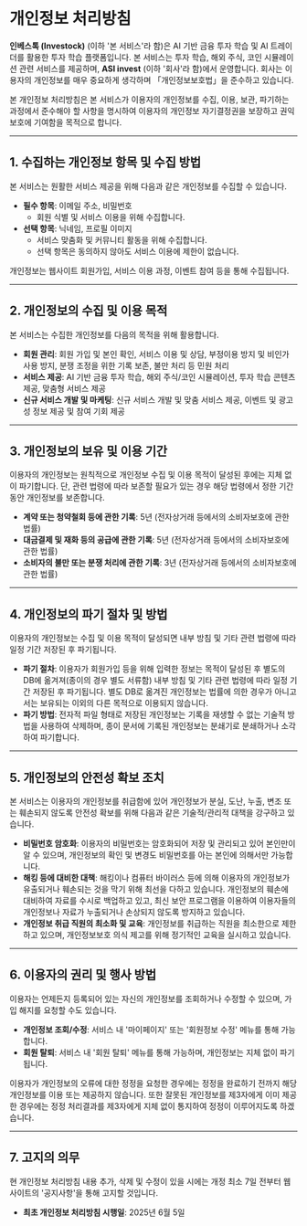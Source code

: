# 개인정보 처리방침

**인베스톡 (Investock)** (이하 '본 서비스'라 함)은 AI 기반 금융 투자 학습 및 AI 트레이더를 활용한 투자 학습 플랫폼입니다. 본 서비스는 투자 학습, 해외 주식, 코인 시뮬레이션 관련 서비스를 제공하며, **ASI invest** (이하 '회사'라 함)에서 운영합니다. 회사는 이용자의 개인정보를 매우 중요하게 생각하며 「개인정보보호법」을 준수하고 있습니다.

본 개인정보 처리방침은 본 서비스가 이용자의 개인정보를 수집, 이용, 보관, 파기하는 과정에서 준수해야 할 사항을 명시하여 이용자의 개인정보 자기결정권을 보장하고 권익 보호에 기여함을 목적으로 합니다.

---

## 1. 수집하는 개인정보 항목 및 수집 방법

본 서비스는 원활한 서비스 제공을 위해 다음과 같은 개인정보를 수집할 수 있습니다.

* **필수 항목**: 이메일 주소, 비밀번호
    * 회원 식별 및 서비스 이용을 위해 수집합니다.
* **선택 항목**: 닉네임, 프로필 이미지
    * 서비스 맞춤화 및 커뮤니티 활동을 위해 수집합니다.
    * 선택 항목은 동의하지 않아도 서비스 이용에 제한이 없습니다.

개인정보는 웹사이트 회원가입, 서비스 이용 과정, 이벤트 참여 등을 통해 수집됩니다.

---

## 2. 개인정보의 수집 및 이용 목적

본 서비스는 수집한 개인정보를 다음의 목적을 위해 활용합니다.

* **회원 관리**: 회원 가입 및 본인 확인, 서비스 이용 및 상담, 부정이용 방지 및 비인가 사용 방지, 분쟁 조정을 위한 기록 보존, 불만 처리 등 민원 처리
* **서비스 제공**: AI 기반 금융 투자 학습, 해외 주식/코인 시뮬레이션, 투자 학습 콘텐츠 제공, 맞춤형 서비스 제공
* **신규 서비스 개발 및 마케팅**: 신규 서비스 개발 및 맞춤 서비스 제공, 이벤트 및 광고성 정보 제공 및 참여 기회 제공

---

## 3. 개인정보의 보유 및 이용 기간

이용자의 개인정보는 원칙적으로 개인정보 수집 및 이용 목적이 달성된 후에는 지체 없이 파기합니다. 단, 관련 법령에 따라 보존할 필요가 있는 경우 해당 법령에서 정한 기간 동안 개인정보를 보존합니다.

* **계약 또는 청약철회 등에 관한 기록**: 5년 (전자상거래 등에서의 소비자보호에 관한 법률)
* **대금결제 및 재화 등의 공급에 관한 기록**: 5년 (전자상거래 등에서의 소비자보호에 관한 법률)
* **소비자의 불만 또는 분쟁 처리에 관한 기록**: 3년 (전자상거래 등에서의 소비자보호에 관한 법률)

---

## 4. 개인정보의 파기 절차 및 방법

이용자의 개인정보는 수집 및 이용 목적이 달성되면 내부 방침 및 기타 관련 법령에 따라 일정 기간 저장된 후 파기됩니다.

* **파기 절차**: 이용자가 회원가입 등을 위해 입력한 정보는 목적이 달성된 후 별도의 DB에 옮겨져(종이의 경우 별도 서류함) 내부 방침 및 기타 관련 법령에 따라 일정 기간 저장된 후 파기됩니다. 별도 DB로 옮겨진 개인정보는 법률에 의한 경우가 아니고서는 보유되는 이외의 다른 목적으로 이용되지 않습니다.
* **파기 방법**: 전자적 파일 형태로 저장된 개인정보는 기록을 재생할 수 없는 기술적 방법을 사용하여 삭제하며, 종이 문서에 기록된 개인정보는 분쇄기로 분쇄하거나 소각하여 파기합니다.

---

## 5. 개인정보의 안전성 확보 조치

본 서비스는 이용자의 개인정보를 취급함에 있어 개인정보가 분실, 도난, 누출, 변조 또는 훼손되지 않도록 안전성 확보를 위해 다음과 같은 기술적/관리적 대책을 강구하고 있습니다.

* **비밀번호 암호화**: 이용자의 비밀번호는 암호화되어 저장 및 관리되고 있어 본인만이 알 수 있으며, 개인정보의 확인 및 변경도 비밀번호를 아는 본인에 의해서만 가능합니다.
* **해킹 등에 대비한 대책**: 해킹이나 컴퓨터 바이러스 등에 의해 이용자의 개인정보가 유출되거나 훼손되는 것을 막기 위해 최선을 다하고 있습니다. 개인정보의 훼손에 대비하여 자료를 수시로 백업하고 있고, 최신 보안 프로그램을 이용하여 이용자들의 개인정보나 자료가 누출되거나 손상되지 않도록 방지하고 있습니다.
* **개인정보 취급 직원의 최소화 및 교육**: 개인정보를 취급하는 직원을 최소한으로 제한하고 있으며, 개인정보보호 의식 제고를 위해 정기적인 교육을 실시하고 있습니다.

---

## 6. 이용자의 권리 및 행사 방법

이용자는 언제든지 등록되어 있는 자신의 개인정보를 조회하거나 수정할 수 있으며, 가입 해지를 요청할 수도 있습니다.

* **개인정보 조회/수정**: 서비스 내 '마이페이지' 또는 '회원정보 수정' 메뉴를 통해 가능합니다.
* **회원 탈퇴**: 서비스 내 '회원 탈퇴' 메뉴를 통해 가능하며, 개인정보는 지체 없이 파기됩니다.

이용자가 개인정보의 오류에 대한 정정을 요청한 경우에는 정정을 완료하기 전까지 해당 개인정보를 이용 또는 제공하지 않습니다. 또한 잘못된 개인정보를 제3자에게 이미 제공한 경우에는 정정 처리결과를 제3자에게 지체 없이 통지하여 정정이 이루어지도록 하겠습니다.

---

## 7. 고지의 의무

현 개인정보 처리방침 내용 추가, 삭제 및 수정이 있을 시에는 개정 최소 7일 전부터 웹사이트의 '공지사항'을 통해 고지할 것입니다.

* **최초 개인정보 처리방침 시행일**: 2025년 6월 5일
